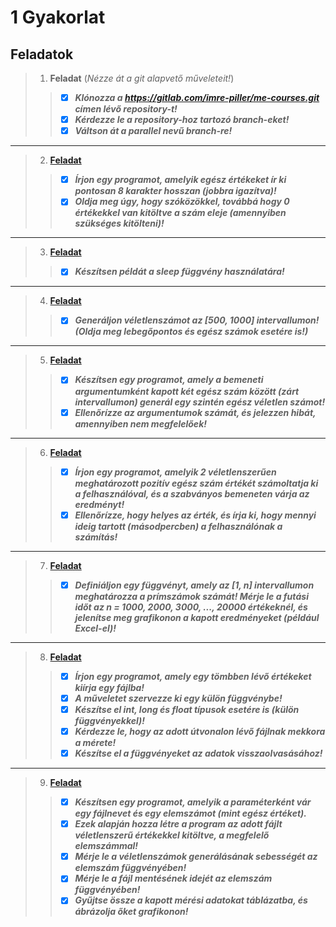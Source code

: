 # 1 Gyakorlat
## Feladatok
> 1. **Feladat** (*Nézze át a git alapvető műveleteit!*)
> > - [x] ***Klónozza a https://gitlab.com/imre-piller/me-courses.git címen lévő repository-t!***
> > - [x] ***Kérdezze le a repository-hoz tartozó branch-eket!***
> > - [x] ***Váltson át a parallel nevű branch-re!***
----
> 2. **[Feladat]()**
> > - [x] ***Írjon egy programot, amelyik egész értékeket ír ki pontosan 8 karakter hosszan (jobbra igazítva)!***
> > - [x] ***Oldja meg úgy, hogy szóközökkel, továbbá hogy 0 értékekkel van kitöltve a szám eleje (amennyiben szükséges kitölteni)!***
----
> 3. **[Feladat]()**
> > - [x] ***Készítsen példát a sleep függvény használatára!***
----
> 4. **[Feladat]()**
> > - [x] ***Generáljon véletlenszámot az [500, 1000] intervallumon! (Oldja meg lebegőpontos és egész számok esetére is!)***
----
> 5. **[Feladat]()**
> > - [x] ***Készítsen egy programot, amely a bemeneti argumentumként kapott két egész szám között (zárt intervallumon) generál egy szintén egész véletlen számot!***
> > - [x] ***Ellenőrízze az argumentumok számát, és jelezzen hibát, amennyiben nem megfelelőek!***
----
> 6. **[Feladat]()**
> > - [x] ***Írjon egy programot, amelyik 2 véletlenszerűen meghatározott pozitív egész szám értékét számoltatja ki a felhasználóval, és a szabványos bemeneten várja az eredményt!***
> > - [x] ***Ellenőrízze, hogy helyes az érték, és írja ki, hogy mennyi ideig tartott (másodpercben) a felhasználónak a számítás!***
----
> 7. **[Feladat]()**
> > - [x] ***Definiáljon egy függvényt, amely az [1, n] intervallumon meghatározza a prímszámok számát! Mérje le a futási időt az n = 1000, 2000, 3000, ..., 20000 értékeknél, és jelenítse meg grafikonon a kapott eredményeket (például Excel-el)!***
----
> 8. **[Feladat]()**
> > - [x] ***Írjon egy programot, amely egy tömbben lévő értékeket kiírja egy fájlba!***
> > - [x] ***A műveletet szervezze ki egy külön függvénybe!***
> > - [x] ***Készítse el int, long és float típusok esetére is (külön függvényekkel)!***
> > - [x] ***Kérdezze le, hogy az adott útvonalon lévő fájlnak mekkora a mérete!***
> > - [x] ***Készítse el a függvényeket az adatok visszaolvasásához!***
----
> 9. **[Feladat]()**
> > - [x] ***Készítsen egy programot, amelyik a paraméterként vár egy fájlnevet és egy elemszámot (mint egész értéket).***
> > - [x] ***Ezek alapján hozza létre a program az adott fájlt véletlenszerű értékekkel kitöltve, a megfelelő elemszámmal!***
> > - [x] ***Mérje le a véletlenszámok generálásának sebességét az elemszám függvényében!***
> > - [x] ***Mérje le a fájl mentésének idejét az elemszám függvényében!***
> > - [x] ***Gyűjtse össze a kapott mérési adatokat táblázatba, és ábrázolja őket grafikonon!***
